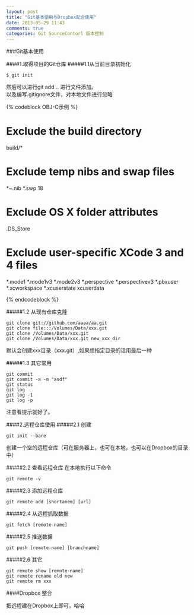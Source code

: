 ```yaml
---
layout: post
title: "Git基本使用与Dropbox配合使用"
date: 2013-05-29 11:43
comments: true
categories: Git SourceContorl 版本控制
---
```


###Git基本使用

####1.取得项目的Git仓库
#####1.1从当前目录初始化
```
$ git init
```

然后可以进行git add .. 进行文件添加。  
以及编写.gitignore文件，对本地文件进行忽略

{% codeblock OBJ-C示例 %}

 # Exclude the build directory
 build/*
 
 # Exclude temp nibs and swap files
 *~.nib
 *.swp
 18 
 # Exclude OS X folder attributes
 .DS_Store
 
 # Exclude user-specific XCode 3 and 4 files
 *.mode1
 *.mode1v3
 *.mode2v3
 *.perspective
 *.perspectivev3
 *.pbxuser
 *.xcworkspace
 *.xcuserstate
 xcuserdata

{% endcodeblock %}


#####1.2 从现有仓库克隆

```
git clone git://github.com/aaaa/aa.git
git clone file:::/Volumes/Data/xxx.git
git clone /Volumes/Data/xxx.git
git clone /Volumes/Data/xxx.git new_xxx_dir
```

默认会创建xxx目录（xxx.git）,如果想指定目录的话用最后一种

#####1.3 其它常用

```
git commit
git commit -a -m "asdf"
git status
git log
git log -1
git log -p
```

注意看提示就好了。

####2.远程仓库使用
#####2.1 创建
```
git init --bare
```

创建一个空的远程仓库（可在服务器上，也可在本地，也可以在Dropbox的目录中）


#####2.2 查看远程仓库
在本地执行以下命令
```
git remote -v
```

#####2.3 添加远程仓库
```
git remote add [shortanem] [url]
```

#####2.4 从远程抓取数据
```
git fetch [remote-name]
```

#####2.5 推送数据
```
git push [remote-name] [branchname]
```

#####2.6 其它
```
git remote show [remote-name]
git remote rename old new
git remote rm xxx
```


####Dropbox 整合

把远程建在Dropbox上即可，哈哈




